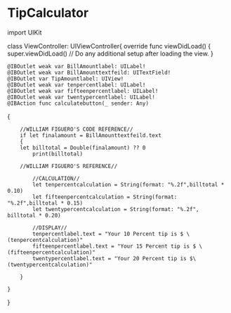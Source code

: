 # TipCalculator
import UIKit

class ViewController: UIViewController{
    override func viewDidLoad() {
        super.viewDidLoad()
        // Do any additional setup after loading the view.
    }

    @IBOutlet weak var BillAmountlabel: UILabel!
    @IBOutlet weak var BillAmounttextfeild: UITextField!
    @IBOutlet var TipAmountlabel: UIView!
    @IBOutlet weak var tenpercentlabel: UILabel!
    @IBOutlet weak var fifteenpercentlabel: UILabel!
    @IBOutlet weak var twentypercentlabel: UILabel!
    @IBAction func calculatebutton(_ sender: Any)
   {
        
        //WILLIAM FIGUERO'S CODE REFERENCE//
        if let finalamount = BillAmounttextfeild.text
        {
        let billtotal = Double(finalamount) ?? 0
            print(billtotal)
        
        //WILLIAM FIGUERO'S REFERENCE//
            
            //CALCULATION//
            let tenpercentcalculation = String(format: "%.2f",billtotal * 0.10)
            let fifteenpercentcalculation = String(format: "%.2f",billtotal * 0.15)
            let twentypercentcalculation = String(format: "%.2f", billtotal * 0.20)
            
            //DISPLAY//
            tenpercentlabel.text = "Your 10 Percent tip is $ \(tenpercentcalculation)"
            fifteenpercentlabel.text = "Your 15 Percent tip is $ \(fifteenpercentcalculation)"
            twentypercentlabel.text = "Your 20 Percent tip is $\(twentypercentcalculation)"
        
        }
        
    }

}
